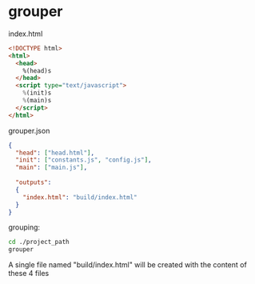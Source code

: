 # grouper
index.html
```html
<!DOCTYPE html>
<html>
  <head>
    %(head)s
  </head>
  <script type="text/javascript">
    %(init)s
    %(main)s
  </script>
</html>
```
grouper.json
```json
{
  "head": ["head.html"],
  "init": ["constants.js", "config.js"],
  "main": ["main.js"],
  
  "outputs":
  {
    "index.html": "build/index.html"
  }
}
```
grouping:
```bash
cd ./project_path
grouper
```
A single file named "build/index.html" will be created with the content of these 4 files
